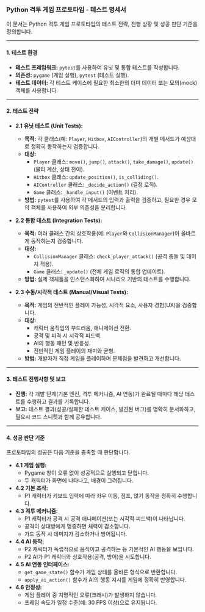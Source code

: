 ### **Python 격투 게임 프로토타입 - 테스트 명세서**

이 문서는 Python 격투 게임 프로토타입의 테스트 전략, 진행 상황 및 성공 판단 기준을 정의합니다.

---

#### **1. 테스트 환경**

*   **테스트 프레임워크:** `pytest`를 사용하여 유닛 및 통합 테스트를 작성합니다.
*   **의존성:** `pygame` (게임 실행), `pytest` (테스트 실행).
*   **테스트 데이터:** 각 테스트 케이스에 필요한 최소한의 더미 데이터 또는 모의(mock) 객체를 사용합니다.

---

#### **2. 테스트 전략**

*   **2.1 유닛 테스트 (Unit Tests):**
    *   **목적:** 각 클래스(예: `Player`, `Hitbox`, `AIController`)의 개별 메서드가 예상대로 정확히 동작하는지 검증합니다.
    *   **대상:**
        *   `Player` 클래스: `move()`, `jump()`, `attack()`, `take_damage()`, `update()` (물리 계산, 상태 전이).
        *   `Hitbox` 클래스: `update_position()`, `is_colliding()`.
        *   `AIController` 클래스: `_decide_action()` (결정 로직).
        *   `Game` 클래스: `_handle_input()` (이벤트 처리).
    *   **방법:** `pytest`를 사용하여 각 메서드의 입력과 출력을 검증하고, 필요한 경우 모의 객체를 사용하여 외부 의존성을 분리합니다.

*   **2.2 통합 테스트 (Integration Tests):**
    *   **목적:** 여러 클래스 간의 상호작용(예: `Player`와 `CollisionManager`)이 올바르게 동작하는지 검증합니다.
    *   **대상:**
        *   `CollisionManager` 클래스: `check_player_attack()` (공격 충돌 및 데미지 적용).
        *   `Game` 클래스: `_update()` (전체 게임 로직의 통합 업데이트).
    *   **방법:** 실제 객체들을 인스턴스화하여 시나리오 기반의 테스트를 수행합니다.

*   **2.3 수동/시각적 테스트 (Manual/Visual Tests):**
    *   **목적:** 게임의 전반적인 플레이 가능성, 시각적 요소, 사용자 경험(UX)을 검증합니다.
    *   **대상:**
        *   캐릭터 움직임의 부드러움, 애니메이션 전환.
        *   공격 및 피격 시 시각적 피드백.
        *   AI의 행동 패턴 및 반응성.
        *   전반적인 게임 플레이의 재미와 균형.
    *   **방법:** 개발자가 직접 게임을 플레이하며 문제점을 발견하고 개선합니다.

---

#### **3. 테스트 진행사항 및 보고**

*   **진행:** 각 개발 단계(기본 엔진, 격투 메커니즘, AI 연동)가 완료될 때마다 해당 테스트를 수행하고 결과를 기록합니다.
*   **보고:** 테스트 결과(성공/실패한 테스트 케이스, 발견된 버그)를 명확히 문서화하고, 필요시 코드 스니펫과 함께 공유합니다.

---

#### **4. 성공 판단 기준**

프로토타입의 성공은 다음 기준을 충족할 때 판단합니다.

*   **4.1 게임 실행:**
    *   Pygame 창이 오류 없이 성공적으로 실행되고 닫힙니다.
    *   두 캐릭터가 화면에 나타나고, 배경이 그려집니다.
*   **4.2 기본 조작:**
    *   P1 캐릭터가 키보드 입력에 따라 좌우 이동, 점프, 앉기 동작을 정확히 수행합니다.
*   **4.3 격투 메커니즘:**
    *   P1 캐릭터가 공격 시 공격 애니메이션(또는 시각적 피드백)이 나타납니다.
    *   공격이 상대방에게 명중하면 체력이 감소합니다.
    *   가드 동작 시 데미지가 감소하거나 방어됩니다.
*   **4.4 AI 동작:**
    *   P2 캐릭터가 독립적으로 움직이고 공격하는 등 기본적인 AI 행동을 보입니다.
    *   P2 AI가 P1 캐릭터와 상호작용(공격, 방어)을 시도합니다.
*   **4.5 AI 연동 인터페이스:**
    *   `get_game_state()` 함수가 게임 상태를 올바른 형식으로 반환합니다.
    *   `apply_ai_action()` 함수가 AI의 행동 지시를 게임에 정확히 반영합니다.
*   **4.6 안정성:**
    *   게임 플레이 중 치명적인 오류(크래시)가 발생하지 않습니다.
    *   프레임 속도가 일정 수준(예: 30 FPS 이상)으로 유지됩니다.
